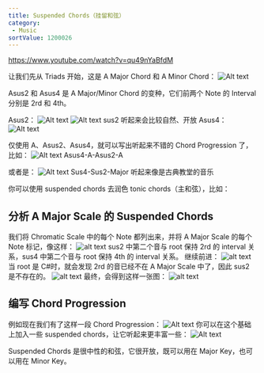 ```yaml
---
title: Suspended Chords（挂留和弦）
category:
 - Music
sortValue: 1200026
---
```


https://www.youtube.com/watch?v=qu49nYaBfdM

让我们先从 Triads 开始，这是 A Major Chord 和 A Minor Chord：
![Alt text](image.png)

Asus2 和 Asus4 是 A Major/Minor Chord 的变种，它们前两个 Note 的 Interval 分别是 2rd 和 4th。

Asus2：
![Alt text](image-1.png)
![Alt text](image-3.png)
sus2 听起来会比较自然、开放
Asus4：
![Alt text](image-2.png)

仅使用 A、Asus2、Asus4，就可以写出听起来不错的 Chord Progression 了，比如：
![Alt text](image-4.png)
Asus4-A-Asus2-A

或者是：
![Alt text](image-5.png)
Sus4-Sus2-Major
听起来像是古典教堂的音乐

你可以使用 suspended chords 去润色 tonic chords（主和弦），比如：

## 分析 A Major Scale 的 Suspended Chords

我们将 Chromatic Scale 中的每个 Note 都列出来，并将 A Major Scale 的每个 Note 标记，像这样：
![alt text](image-7.png)
sus2 中第二个音与 root 保持 2rd 的 interval 关系，sus4 中第二个音与 root 保持 4th 的 interval 关系。
继续前进：
![alt text](image-6.png)
当 root 是 C#时，就会发现 2rd 的音已经不在 A Major Scale 中了，因此 sus2 是不存在的。
![alt text](image-8.png)
最终，会得到这样一张图：
![alt text](image-9.png)

## 编写 Chord Progression

例如现在我们有了这样一段 Chord Progression：
![Alt text](image-10.png)
你可以在这个基础上加入一些 suspended chords，让它听起来更丰富一些：
![Alt text](image-11.png)

Suspended Chords 是很中性的和弦，它很开放，既可以用在 Major Key，也可以用在 Minor Key。
